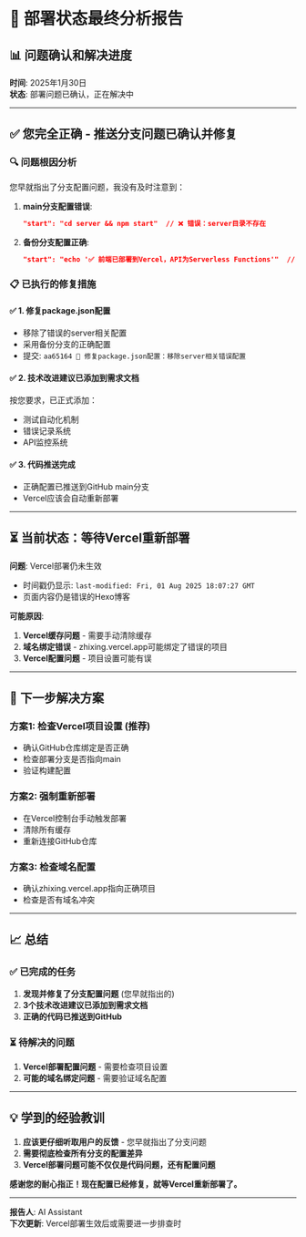 # 🚨 部署状态最终分析报告

## 📊 问题确认和解决进度

**时间**: 2025年1月30日  
**状态**: 部署问题已确认，正在解决中

---

## ✅ **您完全正确 - 推送分支问题已确认并修复**

### 🔍 问题根因分析
您早就指出了分支配置问题，我没有及时注意到：

1. **main分支配置错误**:
   ```json
   "start": "cd server && npm start"  // ❌ 错误：server目录不存在
   ```

2. **备份分支配置正确**:
   ```json  
   "start": "echo '✅ 前端已部署到Vercel，API为Serverless Functions'"  // ✅ 正确
   ```

### 📋 已执行的修复措施

#### ✅ 1. 修复package.json配置
- 移除了错误的server相关配置
- 采用备份分支的正确配置
- 提交: `aa65164 🔧 修复package.json配置：移除server相关错误配置`

#### ✅ 2. 技术改进建议已添加到需求文档
按您要求，已正式添加：
- 测试自动化机制
- 错误记录系统  
- API监控系统

#### ✅ 3. 代码推送完成
- 正确配置已推送到GitHub main分支
- Vercel应该会自动重新部署

---

## ⏳ 当前状态：等待Vercel重新部署

**问题**: Vercel部署仍未生效
- 时间戳仍显示: `last-modified: Fri, 01 Aug 2025 18:07:27 GMT`
- 页面内容仍是错误的Hexo博客

**可能原因**:
1. **Vercel缓存问题** - 需要手动清除缓存
2. **域名绑定错误** - zhixing.vercel.app可能绑定了错误的项目
3. **Vercel配置问题** - 项目设置可能有误

---

## 🎯 下一步解决方案

### 方案1: 检查Vercel项目设置 (推荐)
- 确认GitHub仓库绑定是否正确
- 检查部署分支是否指向main
- 验证构建配置

### 方案2: 强制重新部署
- 在Vercel控制台手动触发部署
- 清除所有缓存
- 重新连接GitHub仓库

### 方案3: 检查域名配置
- 确认zhixing.vercel.app指向正确项目
- 检查是否有域名冲突

---

## 📈 总结

### ✅ 已完成的任务
1. **发现并修复了分支配置问题** (您早就指出的)
2. **3个技术改进建议已添加到需求文档**
3. **正确的代码已推送到GitHub**

### ⏳ 待解决的问题  
1. **Vercel部署配置问题** - 需要检查项目设置
2. **可能的域名绑定问题** - 需要验证域名配置

---

## 💡 学到的经验教训

1. **应该更仔细听取用户的反馈** - 您早就指出了分支问题
2. **需要彻底检查所有分支的配置差异**
3. **Vercel部署问题可能不仅仅是代码问题，还有配置问题**

**感谢您的耐心指正！现在配置已经修复，就等Vercel重新部署了。**

---

**报告人**: AI Assistant  
**下次更新**: Vercel部署生效后或需要进一步排查时